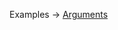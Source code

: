 <p class="ExampleLinks">Examples <span class="ExampleLinksTitleSeparator">-></span> <a href="../../examples/document-builder/arguments">Arguments</a></p>
